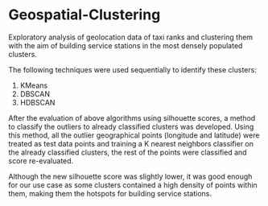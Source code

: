 # Geospatial-Clustering

Exploratory analysis of geolocation data of taxi ranks and clustering them with the aim of building service stations in the most densely populated clusters.

The following techniques were used sequentially to identify these clusters:

1. KMeans
2. DBSCAN
3. HDBSCAN

After the evaluation of above algorithms using silhouette scores, a method to classify the outliers to already classified clusters was developed. Using this method, all the outlier geographical points (longitude and latitude) were treated as test data points and training a K nearest neighbors classifier on the already classified clusters, the rest of the points were classified and score re-evaluated.

Although the new silhouette score was slightly lower, it was good enough for our use case as some clusters contained a high density of points within them, making them the hotspots for building service stations.
